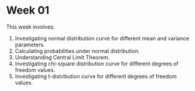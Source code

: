 # Week 01
This week involves:
1. Investigating normal distribution curve for different mean and variance parameters.
2. Calculating probabilities under normal distribution. 
3. Understanding Central Limit Theorem.
4. Investigating chi-square distribution curve for different degrees of freedom values.
5. Investigating t-distribution curve for different degrees of freedom values.